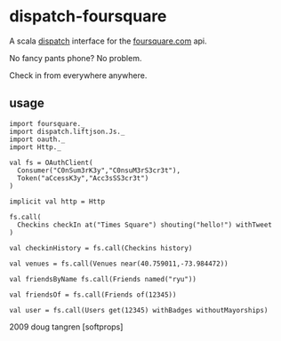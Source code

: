 # dispatch-foursquare

A scala [dispatch](http://databinder.net/dispatch/) interface for the [foursquare.com](http://foursquare.com/) api.

No fancy pants phone? No problem.

Check in from everywhere anywhere.

## usage

    import foursquare._
    import dispatch.liftjson.Js._
    import oauth._
    import Http._
    
    val fs = OAuthClient(
      Consumer("C0nSum3rK3y","C0nsuM3rS3cr3t"),
      Token("aCcessK3y","Acc3sSS3cr3t")
    )

    implicit val http = Http

    fs.call(
      Checkins checkIn at("Times Square") shouting("hello!") withTweet
    )

    val checkinHistory = fs.call(Checkins history) 

    val venues = fs.call(Venues near(40.759011,-73.984472))
  
    val friendsByName fs.call(Friends named("ryu"))
    
    val friendsOf = fs.call(Friends of(12345))
    
    val user = fs.call(Users get(12345) withBadges withoutMayorships)
  
2009 doug tangren [softprops]